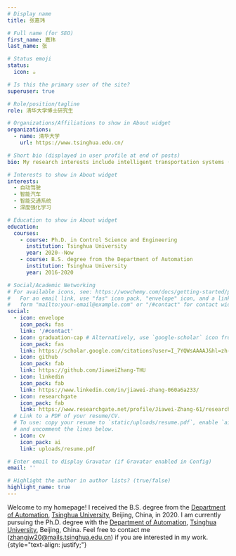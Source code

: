 ```yaml
---
# Display name
title: 张嘉玮

# Full name (for SEO)
first_name: 嘉玮
last_name: 张

# Status emoji
status:
  icon: ☕️

# Is this the primary user of the site?
superuser: true

# Role/position/tagline
role: 清华大学博士研究生

# Organizations/Affiliations to show in About widget
organizations:
  - name: 清华大学
    url: https://www.tsinghua.edu.cn/

# Short bio (displayed in user profile at end of posts)
bio: My research interests include intelligent transportation systems (ITS), autonomous driving, connected and automated vehicles (CAVs), and deep reinforcement learning (DRL).

# Interests to show in About widget
interests:
  - 自动驾驶
  - 智能汽车
  - 智能交通系统
  - 深度强化学习

# Education to show in About widget
education:
  courses:
    - course: Ph.D. in Control Science and Engineering
      institution: Tsinghua University
      year: 2020--Now
    - course: B.S. degree from the Department of Automation
      institution: Tsinghua University
      year: 2016-2020

# Social/Academic Networking
# For available icons, see: https://wowchemy.com/docs/getting-started/page-builder/#icons
#   For an email link, use "fas" icon pack, "envelope" icon, and a link in the
#   form "mailto:your-email@example.com" or "/#contact" for contact widget.
social:
  - icon: envelope
    icon_pack: fas
    link: '/#contact'
  - icon: graduation-cap # Alternatively, use `google-scholar` icon from `ai` icon pack
    icon_pack: fas
    link: https://scholar.google.com/citations?user=I_7YQWsAAAAJ&hl=zh-CN&authuser=1
  - icon: github
    icon_pack: fab
    link: https://github.com/JiaweiZhang-THU
  - icon: linkedin
    icon_pack: fab
    link: https://www.linkedin.com/in/jiawei-zhang-060a6a233/
  - icon: researchgate
    icon_pack: fab
    link: https://www.researchgate.net/profile/Jiawei-Zhang-61/research
  # Link to a PDF of your resume/CV.
  # To use: copy your resume to `static/uploads/resume.pdf`, enable `ai` icons in `params.yaml`,
  # and uncomment the lines below.
  - icon: cv
    icon_pack: ai
    link: uploads/resume.pdf

# Enter email to display Gravatar (if Gravatar enabled in Config)
email: ''

# Highlight the author in author lists? (true/false)
highlight_name: true
---
```


Welcome to my homepage! I received the B.S. degree from the [Department of Automation](https://www.au.tsinghua.edu.cn/), [Tsinghua University](https://www.tsinghua.edu.cn/), Beijing, China, in 2020. I am currently pursuing the Ph.D. degree with the [Department of Automation](https://www.au.tsinghua.edu.cn/), [Tsinghua University](https://www.tsinghua.edu.cn/), Beijing, China. Feel free to contact me (zhangjw20@mails.tsinghua.edu.cn) if you are interested in my work.
{style="text-align: justify;"}
